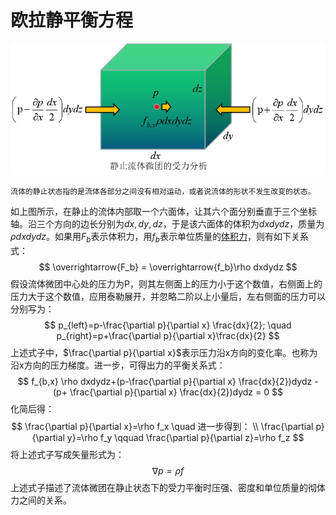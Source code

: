 # 欧拉静平衡方程



<p align="center">
    <img  src="../images/weituan.png" />
</p>

`流体的静止状态指的是流体各部分之间没有相对运动，或者说流体的形状不发生改变的状态。`

如上图所示，在静止的流体内部取一个六面体，让其六个面分别垂直于三个坐标轴。沿三个方向的边长分别为$dx,dy,dz$，于是该六面体的体积为$dxdydz$，质量为$\rho dx dy dz$。如果用$F_b$表示体积力，用$f_b$表示单位质量的[体积力](../docs/momentum.md)，则有如下关系式：
$$
\overrightarrow{F_b} = \overrightarrow{f_b}\rho dxdydz
$$
假设流体微团中心处的压力为P，则其左侧面上的压力小于这个数值，右侧面上的压力大于这个数值，应用泰勒展开，并忽略二阶以上小量后，左右侧面的压力可以分别写为：
$$
p_{left}=p-\frac{\partial p}{\partial x} \frac{dx}{2};   \quad p_{right}=p+\frac{\partial p}{\partial x}\frac{dx}{2}
$$
上述式子中，$\frac{\partial p}{\partial x}$表示压力沿x方向的变化率。也称为沿x方向的压力梯度。进一步，可得出力的平衡关系式：
$$
f_{b,x} \rho dxdydz+(p-\frac{\partial p}{\partial x} \frac{dx}{2})dydz - (p+ \frac{\partial p}{\partial x} \frac{dx}{2})dydz = 0
$$
化简后得：
$$
\frac{\partial p}{\partial x}=\rho f_x \quad
进一步得到： \\ \frac{\partial p}{\partial y}=\rho f_y  \qquad
\frac{\partial p}{\partial z}=\rho f_z
$$
将上述式子写成矢量形式为：
$$
\nabla p = \rho f
$$
上述式子描述了流体微团在静止状态下的受力平衡时压强、密度和单位质量的彻体力之间的关系。

